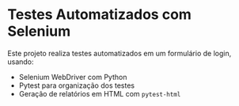 # Testes Automatizados com Selenium

Este projeto realiza testes automatizados em um formulário de login, usando:
- Selenium WebDriver com Python
- Pytest para organização dos testes
- Geração de relatórios em HTML com `pytest-html`
